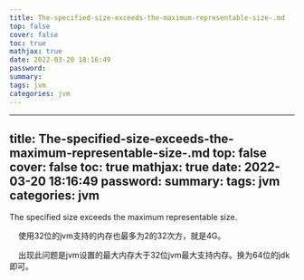 ```yaml
---
title: The-specified-size-exceeds-the-maximum-representable-size-.md
top: false
cover: false
toc: true
mathjax: true
date: 2022-03-20 18:16:49
password:
summary:
tags: jvm
categories: jvm
---
```

---
title: The-specified-size-exceeds-the-maximum-representable-size-.md
top: false
cover: false
toc: true
mathjax: true
date: 2022-03-20 18:16:49
password:
summary:
tags: jvm
categories: jvm
---
The specified size exceeds the maximum representable size.



    使用32位的jvm支持的内存也最多为2的32次方，就是4G。

    出现此问题是jvm设置的最大内存大于32位jvm最大支持内存。换为64位的jdk即可。
